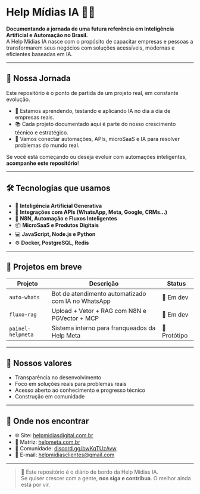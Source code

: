 # Help Mídias IA 🚀🤖

**Documentando a jornada de uma futura referência em Inteligência Artificial e Automação no Brasil.**  
A Help Mídias IA nasce com o propósito de capacitar empresas e pessoas a transformarem seus negócios com soluções acessíveis, modernas e eficientes baseadas em IA.

---

## 🌱 Nossa Jornada

Este repositório é o ponto de partida de um projeto real, em constante evolução.

- 📍 Estamos aprendendo, testando e aplicando IA no dia a dia de empresas reais.
- 📚 Cada projeto documentado aqui é parte do nosso crescimento técnico e estratégico.
- 🔗 Vamos conectar automações, APIs, microSaaS e IA para resolver problemas do mundo real.

Se você está começando ou deseja evoluir com automações inteligentes, **acompanhe este repositório**!

---

## 🛠️ Tecnologias que usamos

- 🧠 **Inteligência Artificial Generativa**
- 🔌 **Integrações com APIs (WhatsApp, Meta, Google, CRMs...)**
- 🔄 **N8N, Automação e Fluxos Inteligentes**
- 📦 **MicroSaaS e Produtos Digitais**
- 💻 **JavaScript, Node.js e Python**
- ⚙️ **Docker, PostgreSQL, Redis**

---

## 📁 Projetos em breve

| Projeto                    | Descrição                                            | Status       |
|----------------------------|------------------------------------------------------|--------------|
| `auto-whats`               | Bot de atendimento automatizado com IA no WhatsApp   | 🔄 Em dev    |
| `fluxo-rag`                | Upload + Vetor +  RAG com N8N e PGVector + MCP       | 🔄 Em dev    |
| `painel-helpmeta`          | Sistema interno para franqueados da Help Meta        | 🧪 Protótipo |

---

## 🧭 Nossos valores

- Transparência no desenvolvimento
- Foco em soluções reais para problemas reais
- Acesso aberto ao conhecimento e progresso técnico
- Construção em comunidade

---

## 📡 Onde nos encontrar

- 🌐 Site: [helpmidiasdigital.com.br](https://helpmidiasdigital.com.br)  
- 🧠 Matriz: [helpmeta.com.br](https://helpmeta.com.br)  
- 💬 Comunidade: [discord.gg/bwKqTUzAvw](https://discord.gg/bwKqTUzAvw)  
- 📧 E-mail: helpmidiasclientes@gmail.com

---

> 📌 Este repositório é o diário de bordo da Help Mídias IA.  
> Se quiser crescer com a gente, **nos siga e contribua**. O melhor ainda está por vir.
